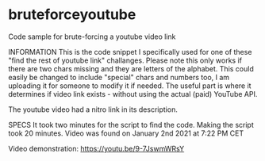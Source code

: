 # bruteforceyoutube
Code sample for brute-forcing a youtube video link

INFORMATION
This is the code snippet I specifically used for one of these "find the rest of youtube link" challanges. Please note this only works if there are two chars missing and they are letters of the alphabet.
This could easily be changed to include "special" chars and numbers too, I am uploading it for someone to modify it if needed.
The useful part is where it determines if video link exists - without using the actual (paid) YouTube API.

The youtube video had a nitro link in its description.


SPECS
It took two minutes for the script to find the code.
Making the script took 20 minutes.
Video was found on January 2nd 2021 at 7:22 PM CET

Video demonstration: https://youtu.be/9-7JswmWRsY
